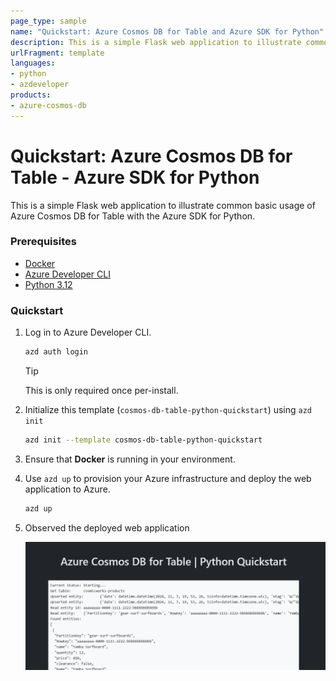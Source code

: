 ```yaml
---
page_type: sample
name: "Quickstart: Azure Cosmos DB for Table and Azure SDK for Python"
description: This is a simple Flask web application to illustrate common basic usage of Azure Cosmos DB for Table and the Azure SDK for Python.
urlFragment: template
languages:
- python
- azdeveloper
products:
- azure-cosmos-db
---
```


# Quickstart: Azure Cosmos DB for Table - Azure SDK for Python

This is a simple Flask web application to illustrate common basic usage of Azure Cosmos DB for Table with the Azure SDK for Python.

### Prerequisites

- [Docker](https://www.docker.com/)
- [Azure Developer CLI](https://aka.ms/azd-install)
- [Python 3.12](https://www.python.org/downloads/)

### Quickstart

1. Log in to Azure Developer CLI.

    ```bash
    azd auth login
    ```

    > [!TIP]
    > This is only required once per-install.

1. Initialize this template (`cosmos-db-table-python-quickstart`) using `azd init`

    ```bash
    azd init --template cosmos-db-table-python-quickstart
    ```

1. Ensure that **Docker** is running in your environment.

1. Use `azd up` to provision your Azure infrastructure and deploy the web application to Azure.

    ```bash
    azd up
    ```

1. Observed the deployed web application

    ![Screenshot of the deployed web application.](assets/web.png)
